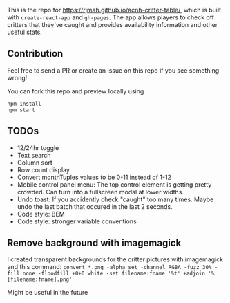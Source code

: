 This is the repo for https://rjmah.github.io/acnh-critter-table/, which is built with `create-react-app` and `gh-pages`. The app allows players to check off critters that they've caught and provides availability information and other useful stats.

## Contribution

Feel free to send a PR or create an issue on this repo if you see something wrong!

You can fork this repo and preview locally using

```
npm install
npm start
```

## TODOs

- 12/24hr toggle
- Text search
- Column sort
- Row count display
- Convert monthTuples values to be 0-11 instead of 1-12
- Mobile control panel menu: The top control element is getting pretty crowded. Can turn into a fullscreen modal at lower widths.
- Undo toast: If you accidently check "caught" too many times. Maybe undo the last batch that occured in the last 2 seconds.
- Code style: BEM
- Code style: stronger variable conventions

## Remove background with imagemagick

I created transparent backgrounds for the critter pictures with imagemagick and this command:
`convert *.png -alpha set -channel RGBA -fuzz 30% -fill none -floodfill +0+0 white -set filename:fname '%t' +adjoin '%[filename:fname].png'`

Might be useful in the future
